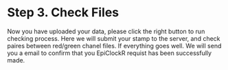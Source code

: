 # Step 3. Check Files

Now you have uploaded your data, please click the right button to run checking process. Here we will submit your stamp to the server, and check paires between red/green chanel files. If everything goes well. We will send you a email to confirm that you EpiClockR requist has been successfully made.